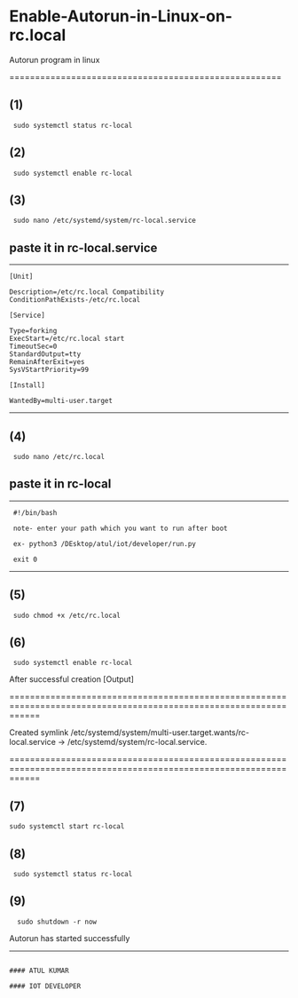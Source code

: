 # Enable-Autorun-in-Linux-on-rc.local
 Autorun program in linux 

=====================================================

## (1)

     sudo systemctl status rc-local

## (2)

     sudo systemctl enable rc-local

## (3)
     sudo nano /etc/systemd/system/rc-local.service

## paste it in rc-local.service ##

-------------------------------------------------------

    [Unit]

    Description=/etc/rc.local Compatibility
    ConditionPathExists-/etc/rc.local

    [Service]

    Type=forking
    ExecStart=/etc/rc.local start
    TimeoutSec=0
    StandardOutput=tty
    RemainAfterExit=yes
    SysVStartPriority=99

    [Install]

    WantedBy=multi-user.target 

-----------------------------------------------------

## (4)

     sudo nano /etc/rc.local

## paste it in rc-local ##


----------------------------------------------------

     #!/bin/bash

     note- enter your path which you want to run after boot

     ex- python3 /DEsktop/atul/iot/developer/run.py

     exit 0

--------------------------------------------------

## (5)

     sudo chmod +x /etc/rc.local

## (6)

     sudo systemctl enable rc-local



After successful creation 
[Output]

==================================================================================================================

Created symlink /etc/systemd/system/multi-user.target.wants/rc-local.service → /etc/systemd/system/rc-local.service.

==================================================================================================================


## (7)


    sudo systemctl start rc-local

## (8)

     sudo systemctl status rc-local

## (9)

      sudo shutdown -r now





Autorun has started successfully 

-----------------------------------------------------------------------------------

                                                                                                #### ATUL KUMAR
                                                                                                #### IOT DEVELOPER
